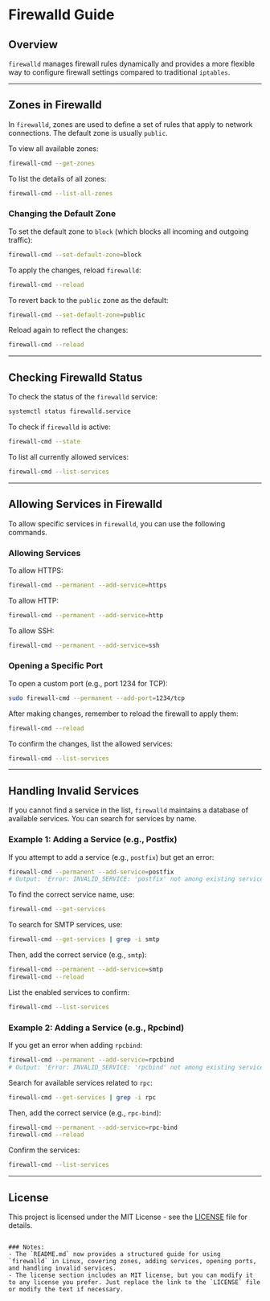 # Firewalld Guide

## Overview

`firewalld` manages firewall rules dynamically and provides a more flexible way to configure firewall settings compared to traditional `iptables`.

---

## Zones in Firewalld

In `firewalld`, zones are used to define a set of rules that apply to network connections. The default zone is usually `public`.

To view all available zones:

```bash
firewall-cmd --get-zones
```

To list the details of all zones:

```bash
firewall-cmd --list-all-zones
```

### Changing the Default Zone

To set the default zone to `block` (which blocks all incoming and outgoing traffic):

```bash
firewall-cmd --set-default-zone=block
```

To apply the changes, reload `firewalld`:

```bash
firewall-cmd --reload
```

To revert back to the `public` zone as the default:

```bash
firewall-cmd --set-default-zone=public
```

Reload again to reflect the changes:

```bash
firewall-cmd --reload
```

---

## Checking Firewalld Status

To check the status of the `firewalld` service:

```bash
systemctl status firewalld.service
```

To check if `firewalld` is active:

```bash
firewall-cmd --state
```

To list all currently allowed services:

```bash
firewall-cmd --list-services
```

---

## Allowing Services in Firewalld

To allow specific services in `firewalld`, you can use the following commands.

### Allowing Services

To allow HTTPS:

```bash
firewall-cmd --permanent --add-service=https
```

To allow HTTP:

```bash
firewall-cmd --permanent --add-service=http
```

To allow SSH:

```bash
firewall-cmd --permanent --add-service=ssh
```

### Opening a Specific Port

To open a custom port (e.g., port 1234 for TCP):

```bash
sudo firewall-cmd --permanent --add-port=1234/tcp
```

After making changes, remember to reload the firewall to apply them:

```bash
firewall-cmd --reload
```

To confirm the changes, list the allowed services:

```bash
firewall-cmd --list-services
```

---

## Handling Invalid Services

If you cannot find a service in the list, `firewalld` maintains a database of available services. You can search for services by name.

### Example 1: Adding a Service (e.g., Postfix)

If you attempt to add a service (e.g., `postfix`) but get an error:

```bash
firewall-cmd --permanent --add-service=postfix
# Output: 'Error: INVALID_SERVICE: 'postfix' not among existing services'
```

To find the correct service name, use:

```bash
firewall-cmd --get-services
```

To search for SMTP services, use:

```bash
firewall-cmd --get-services | grep -i smtp
```

Then, add the correct service (e.g., `smtp`):

```bash
firewall-cmd --permanent --add-service=smtp
firewall-cmd --reload
```

List the enabled services to confirm:

```bash
firewall-cmd --list-services
```

### Example 2: Adding a Service (e.g., Rpcbind)

If you get an error when adding `rpcbind`:

```bash
firewall-cmd --permanent --add-service=rpcbind
# Output: 'Error: INVALID_SERVICE: 'rpcbind' not among existing services'
```

Search for available services related to `rpc`:

```bash
firewall-cmd --get-services | grep -i rpc
```

Then, add the correct service (e.g., `rpc-bind`):

```bash
firewall-cmd --permanent --add-service=rpc-bind
firewall-cmd --reload
```

Confirm the services:

```bash
firewall-cmd --list-services
```

---

## License

This project is licensed under the MIT License - see the [LICENSE](LICENSE) file for details.
```

### Notes:
- The `README.md` now provides a structured guide for using `firewalld` in Linux, covering zones, adding services, opening ports, and handling invalid services.
- The license section includes an MIT license, but you can modify it to any license you prefer. Just replace the link to the `LICENSE` file or modify the text if necessary.
